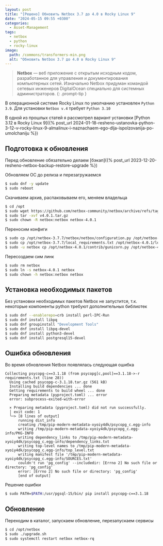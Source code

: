 ```yaml
---
layout: post
title: "[Решено] Обновить Netbox 3.7 до 4.0 в Rocky Linux 9"
date: "2024-05-15 09:55 +0300"
categories: 
  - Asset-Management
tags: 
  - netbox
  - python
  - rocky-linux
image:
  path: /commons/transformers-min.png
  alt: "Обновить Netbox 3.7 до 4.0 в Rocky Linux 9"
---
```


> **Netbox** — веб приложение с открытым исходным кодом, разработанное для управления и документирования компьютерных сетей. Изначально Netbox придуман командой сетевых инженеров DigitalOcean специально для системных администраторов.
{: .prompt-tip }

В операционной системе Rocky Linux по умолчанию установлен `Python 3.9`. Для установки `Netbox v.4` требует `Python 3.10`

В одной из прошлых статей я рассмотрел вариант установки [Python 3.12 в Rocky Linux 9]({% post_url 2024-01-18-resheno-ustanovka-python-3-12-v-rocky-linux-9-almalinux-i-naznachaem-ego-dlja-ispolzovanija-po-umolchaniju %})

## Подготовка к обновления

Перед обновление обязательно делаем [бэкап]({% post_url 2023-12-20-resheno-netbox-backup-restore-upgrade %})

Обновляем ОС до релиза и перезагружаемся
```sh
$ sudo dnf -y update
$ sudo reboot
```

Скачиваем архив, распаковываем его, меняем владельца
```sh
$ cd /opt
$ sudo wget https://github.com/netbox-community/netbox/archive/refs/tags/v4.0.1.tar.gz
$ sudo tar -xvf v4.0.1.tar.gz
$ sudo chown -R netbox:netbox netbox-4.0.1
```

Переносим конфиги
```sh
$ sudo cp /opt/netbox-3.7.7/netbox/netbox/configuration.py /opt/netbox-4.0.1/netbox/netbox/configuration.py
$ sudo cp /opt/netbox-3.7.7/local_requirements.txt /opt/netbox-4.0.1/local_requirements.txt
$ sudo -u netbox cp /opt/netbox-4.0.1/contrib/gunicorn.py /opt/netbox-4.0.1/gunicorn.py
```

Пересоздаем сим линк
```sh
$ sudo rm netbox
$ sudo ln -s netbox-4.0.1 netbox
$ sudo chown -h netbox:netbox netbox
```

## Установка необходимых пакетов

Без установки необходимых пакетов Netbox не запустится, т.к. некоторые компоненты python требуют дополнительных библиотек
```sh
$ sudo dnf --enablerepo=crb install perl-IPC-Run
$ sudo dnf install libpq
$ sudo dnf groupinstall "Development Tools"
$ sudo dnf install libpq-devel
$ sudo dnf install python3-devel
$ sudo dnf install postgresql15-devel
```

## Ошибка обновления

Во время обновления Netbox появлялась следующая ошибка
```
Collecting psycopg-c==3.1.18 (from psycopg[c,pool]==3.1.18->-r requirements.txt (line 28))
  Using cached psycopg-c-3.1.18.tar.gz (561 kB)
  Installing build dependencies ... done
  Getting requirements to build wheel ... done
  Preparing metadata (pyproject.toml) ... error
  error: subprocess-exited-with-error

  × Preparing metadata (pyproject.toml) did not run successfully.
  │ exit code: 1
  ╰─> [8 lines of output]
      running dist_info
      creating /tmp/pip-modern-metadata-xyoiy4dk/psycopg_c.egg-info
      writing /tmp/pip-modern-metadata-xyoiy4dk/psycopg_c.egg-info/PKG-INFO
      writing dependency_links to /tmp/pip-modern-metadata-xyoiy4dk/psycopg_c.egg-info/dependency_links.txt
      writing top-level names to /tmp/pip-modern-metadata-xyoiy4dk/psycopg_c.egg-info/top_level.txt
      writing manifest file '/tmp/pip-modern-metadata-xyoiy4dk/psycopg_c.egg-info/SOURCES.txt'
      couldn't run 'pg_config' --includedir: [Errno 2] No such file or directory: 'pg_config'
      error: [Errno 2] No such file or directory: 'pg_config'
      [end of output]
```

Решение ошибки
```sh
$ sudo PATH=$PATH:/usr/pgsql-15/bin/ pip install psycopg-c==3.1.18
```

## Обновление

Переходим в каталог, запускаем обновление, перезапускаем сервисы
```sh
$ cd /opt/netbox
$ sudo ./upgrade.sh
$ sudo systemctl restart netbox netbox-rq
```
